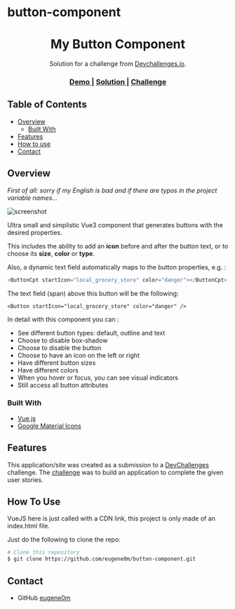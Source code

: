 # button-component

<h1 align="center">My Button Component</h1>

<div align="center">
   Solution for a challenge from  <a href="http://devchallenges.io" target="_blank">Devchallenges.io</a>.
</div>

<div align="center">
  <h3>
    <a href="https://eugene0m.github.io/button-component/">
      Demo
    </a>
    <span> | </span>
    <a href="https://github.com/eugene0m/button-component/blob/master/index.html">
      Solution
    </a>
    <span> | </span>
    <a href="https://devchallenges.io/challenges/ohgVTyJCbm5OZyTB2gNY">
      Challenge
    </a>
  </h3>
</div>

<!-- TABLE OF CONTENTS -->

## Table of Contents

- [Overview](#overview)
  - [Built With](#built-with)
- [Features](#features)
- [How to use](#how-to-use)
- [Contact](#contact)

<!-- OVERVIEW -->

## Overview

*First of all: sorry if my English is bad and if there are typos in the project variable names...*

![screenshot](https://i.imgur.com/TfAhsFT.jpg)

Ultra small and simplistic Vue3 component that generates buttons with the desired properties.

This includes the ability to add an **icon** before and after the button text, or to choose its **size**, **color** or **type**.

Also, a dynamic text field automatically maps to the button properties, e.g. : 

```javascript
<ButtonCpt startIcon="local_grocery_store" color="danger"></ButtonCpt>
```

The text field (span) above this button will be the following:

```
<Button startIcon="local_grocery_store" color="danger" />
```

In detail with this component you can :

- See different button types: default, outline and text
- Choose to disable box-shadow
- Choose to disable the button
- Choose to have an icon on the left or right
- Have different button sizes
- Have different colors
- When you hover or focus, you can see visual indicators
- Still access all button attributes


### Built With

- [Vue.js](https://vuejs.org/)
- [Google Material Icons](https://google.github.io/material-design-icons/)

## Features

This application/site was created as a submission to a [DevChallenges](https://devchallenges.io/challenges) challenge. The [challenge](https://devchallenges.io/challenges/ohgVTyJCbm5OZyTB2gNY) was to build an application to complete the given user stories.

## How To Use

VueJS here is just called with a CDN link, this project is only made of an index.html file.

Just do the following to clone the repo:

```bash
# Clone this repository
$ git clone https://github.com/eugene0m/button-component.git
```

## Contact

- GitHub [eugene0m](https://github.com/eugene0m)
